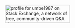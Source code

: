<a href="https://stackexchange.com/users/1746383/umbe1987"><img src="https://stackexchange.com/users/flair/1746383.png" width="208" height="58" alt="profile for umbe1987 on Stack Exchange, a network of free, community-driven Q&amp;A sites" title="profile for umbe1987 on Stack Exchange, a network of free, community-driven Q&amp;A sites" /></a>

